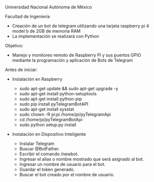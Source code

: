 Universidad Nacional Autónoma de México

Facultad de Ingeniería

- Creación de un bot de telegram utilizando una tarjeta raspberry pi 4 model b de 2GB de memoria RAM
- La implementación se realizará con Python

Objetivo: 
- Manejo y monitoreo remoto de Raspberry Pi y sus puertos GPIO
mediante la programación y aplicación de Bots de Telegram


Antes de iniciar:
- Instalación en Raspberry
    - sudo apt-get update && sudo apt-get upgrade -y
    - sudo apt-get install python-setuptools
    - sudo apt-get install python-pip
    - sudo pip install pyTelegramBotAPI
    - sudo apt-get install sysstat
    - sudo chown -R pi:pi /home/pi/pyTelegramApi
    - cd /home/pi/pyTelegramBotApi
    - sudo python setup.py install

- Instalación en Dispositivo Inteligente
    - Instalar Telegram
    - Buscar @BotFather. 
    - Escribir el comando /newbot.
    - Ingresar el alias o nombre mostrado que será asignado al bot.
    - Ingresar un nombre de usuario para el bot.
    - Guardar el token generado.
    - Buscar el bot creado por el nombre de usuario.